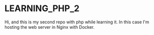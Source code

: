 # LEARNING_PHP_2
Hi, and this is my second repo with php while learning it. In this case I'm hosting the web server in Nginx with Docker.
